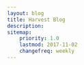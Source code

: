 ```yaml
---
layout: blog
title: Harvest Blog
description: 
sitemap:
    priority: 1.0
    lastmod: 2017-11-02
    changefreq: weekly
---
```

